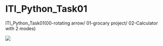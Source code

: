 # ITI_Python_Task01
ITI_Python_Task01(00-rotating arrow/ 01-grocary project/ 02-Calculator with 2 modes)


![](https://github.com/Basant31234/ITI_Python_Task01/blob/main/ezgif.com-gif-maker%20(2).gif)
